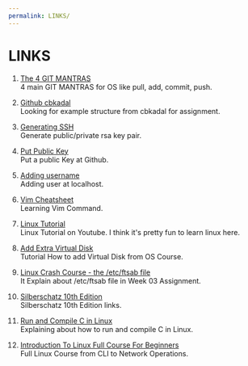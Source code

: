```yaml
---
permalink: LINKS/
---
```


# LINKS

1. [The 4 GIT MANTRAS](https://osp4diss.vlsm.org/osp-119.html)<br>
4 main GIT MANTRAS for OS like pull, add, commit, push.

2. [Github cbkadal](https://github.com/cbkadal/os232)<br>
Looking for example structure from cbkadal for assignment.

3. [Generating SSH](https://osp4diss.vlsm.org/osp-110.html)<br>
Generate public/private rsa key pair.

4. [Put Public Key](https://osp4diss.vlsm.org/osp-111.html)<br>
Put a public Key at Github.

5. [Adding username](https://doit.vlsm.org/022.html)<br>
Adding user at localhost.

6. [Vim Cheatsheet](https://vim.rtorr.com)<br>
Learning Vim Command.

7. [Linux Tutorial](https://www.youtube.com/watch?v=BMGixkvJ-6w)<br>
Linux Tutorial on Youtube. I think it's pretty fun to learn linux here.

8. [Add Extra Virtual Disk](https://doit.vlsm.org/015.html)<br>
Tutorial How to add Virtual Disk from OS Course.

9. [Linux Crash Course - the /etc/ftsab file](https://www.youtube.com/watch?v=A7xH74o6kY0)<br>
It Explain about /etc/ftsab file in Week 03 Assignment.

10. [Silberschatz 10th Edition](https://os.ecci.ucr.ac.cr/slides/Abraham-Silberschatz-Operating-System-Concepts-10th-2018.pdf)<br>
Silberschatz 10th Edition links.

11. [Run and Compile C in Linux](https://www.youtube.com/watch?v=oLjN6jAg-sY)<br>
Explaining about how to run and compile C in Linux.

12. [Introduction To Linux Full Course For Beginners](https://www.youtube.com/watch?v=sWbUDq4S6Y8)<br>
Full Linux Course from CLI to Network Operations.
